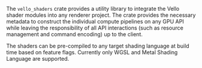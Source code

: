 The `vello_shaders` crate provides a utility library to integrate the Vello shader modules into any
renderer project. The crate provides the necessary metadata to construct the individual compute
pipelines on any GPU API while leaving the responsibility of all API interactions (such as
resource management and command encoding) up to the client.

The shaders can be pre-compiled to any target shading language at build time based on feature flags.
Currently only WGSL and Metal Shading Language are supported.
